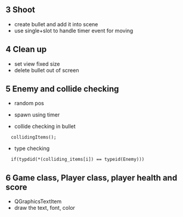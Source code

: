

##


##



## 3 Shoot
- create bullet and add it into scene
- use single+slot to handle timer event for moving

## 4 Clean up
- set view fixed size
- delete bullet out of screen

## 5 Enemy and collide checking
- random pos

- spawn using timer

- collide checking in bullet
```
  collidingItems();
```
- type checking
``` 
  if(typdid(*(colliding_items[i]) == typeid(Enemy)))
```

## 6 Game class, Player class, player health and score
- QGraphicsTextItem 
- draw the text, font, color

